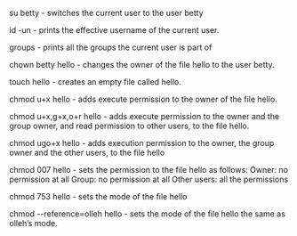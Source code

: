 su betty - switches the current user to the user betty

id -un - prints the effective username of the current user.

groups -  prints all the groups the current user is part of

chown betty hello - changes the owner of the file hello to the user betty.

touch hello - creates an empty file called hello.

chmod u+x hello -  adds execute permission to the owner of the file hello.

chmod u+x,g+x,o+r hello -  adds execute permission to the owner and the group owner, and read permission to other users, to the file hello.

chmod ugo+x hello - adds execution permission to the owner, the group owner and the other users, to the file hello

chmod 007 hello - sets the permission to the file hello as follows:
Owner: no permission at all
Group: no permission at all
Other users: all the permissions

chmod 753 hello - sets the mode of the file hello

chmod --reference=olleh hello - sets the mode of the file hello the same as olleh’s mode. 


